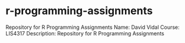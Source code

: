 # r-programming-assignments
Repository for R Programming Assignments
Name: David Vidal
Course: LIS4317
Description: Repository for R Programming Assignments
